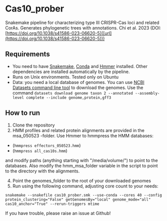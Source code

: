 # Cas10_prober
Snakemake pipeline for characterizing type III CRISPR-Cas loci and related CorAs. Generates phylogenetic trees with annotations. Chi et al. 2023 (DOI: [https://doi.org/10.1038/s41586-023-06620-5]([url](https://doi.org/10.1038/s41586-023-06620-5)))

## Requirements
- You need to have [Snakemake]([url](https://anaconda.org/bioconda/snakemake)), [Conda]([url](https://docs.conda.io/en/latest/index.html)) and [Hmmer]([url](https://anaconda.org/bioconda/hmmer)) installed. Other dependencies are installed automatically by the pipeline.
- Runs on Unix environments. Tested only on Ubuntu
- Data: you need a local database of genomes. You can use [NCBI Datasets command line tool](https://www.ncbi.nlm.nih.gov/datasets/docs/v2/download-and-install/?utm_source=ncbi_insights&utm_medium=referral&utm_campaign=datasets-command-line-20221012) to download the genomes. Use the command ```datasets download genome taxon 2 --annotated --assembly-level complete --include genome,protein,gff3```

## How to run
1. Clone the repository
2. HMM profiles and related protein alignments are provided in the msa_050523 -folder. Use Hmmer to hmmpress the HMM databases:
- (```hmmpress effectors_050523.hmm```)
- (```hmmpress all_cas10s.hmm```)

and modify paths (anything starting with "/media/volume/") to point to the databases. Also modify the hmm_msa_folder variable in the script to point to the directory with the alignments.

4. Point the genomes_folder to the root of your downloaded genomes
5. Run using the following command, adjusting core count to your needs:

```
snakemake --snakefile cas10_prober.smk --use-conda --cores 40 --config protein_clustering="False" getGenomesBy="local" genome_mode="all" cas10_anchor="True" --rerun-triggers mtime
```

If you have trouble, please raise an issue at Github!



